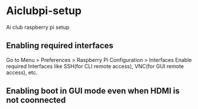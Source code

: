 # Aiclubpi-setup
Ai club raspberry pi setup

## Enabling required interfaces
Go to Menu > Preferences > Raspberry Pi Configuration > Interfaces
Enable required Interfaces like SSH(for CLI remote access), VNC(for GUI remote access), etc.

## Enabling boot in GUI mode even when HDMI is not coonnected
